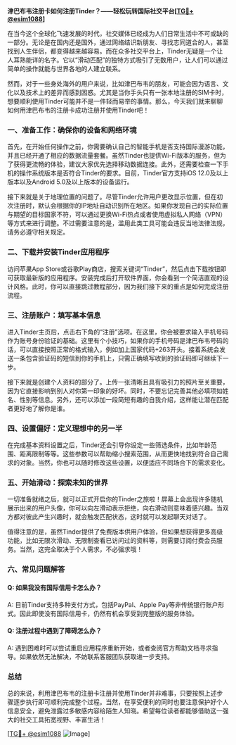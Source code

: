 **津巴布韦注册卡如何注册Tinder？——轻松玩转国际社交平台[[TG💪+ @esim1088](https://t.me/s/esim1088)]**

在当今这个全球化飞速发展的时代，社交媒体已经成为人们日常生活中不可或缺的一部分。无论是在国内还是国外，通过网络结识新朋友、寻找志同道合的人，甚至找到人生伴侣，都变得越来越容易。而在众多社交平台上，Tinder无疑是一个让人耳熟能详的名字。它以“滑动匹配”的独特方式吸引了无数用户，让人们可以通过简单的操作就能与世界各地的人建立联系。

然而，对于一些身处海外的用户来说，比如津巴布韦的朋友，可能会因为语言、文化以及技术上的差异而感到困惑。尤其是当你手头只有一张本地注册的SIM卡时，想要顺利使用Tinder可能并不是一件轻而易举的事情。那么，今天我们就来聊聊如何用津巴布韦的注册卡成功注册并使用Tinder吧！

### 一、准备工作：确保你的设备和网络环境

首先，在开始任何操作之前，你需要确认自己的智能手机是否支持国际漫游功能，并且已经开通了相应的数据流量套餐。虽然Tinder也提供Wi-Fi版本的服务，但为了获得更流畅的体验，建议大家优先选择移动数据连接。此外，还需要检查一下手机的操作系统版本是否符合Tinder的要求。目前，Tinder官方支持iOS 12.0及以上版本以及Android 5.0及以上版本的设备运行。

接下来就是关于地理位置的问题了。尽管Tinder允许用户更改显示位置，但在初次注册时，默认会根据你的IP地址自动识别所在地区。如果你发现自己的实际位置与期望的目标国家不符，可以通过更换Wi-Fi热点或者使用虚拟私人网络（VPN）等方式来进行调整。不过需要注意的是，滥用此类工具可能会违反当地法律法规，请务必遵守相关规定。

### 二、下载并安装Tinder应用程序

访问苹果App Store或谷歌Play商店，搜索关键词“Tinder”，然后点击下载按钮即可获取最新版的应用程序。安装完成后打开软件界面，你会看到一个简洁直观的设计风格。此时，你可以直接跳过教程部分，因为我们接下来的重点是如何完成注册流程。

### 三、注册账户：填写基本信息

进入Tinder主页后，点击右下角的“注册”选项。在这里，你会被要求输入手机号码作为账号身份验证的基础。这里有个小技巧，如果你的手机号码是津巴布韦号码的话，可以直接按照正常的格式输入，例如加上国家代码+263开头。接着系统会发送一条包含验证码的短信到你的手机上，只需正确填写收到的验证码即可继续下一步。

接下来就是创建个人资料的部分了。上传一张清晰且具有吸引力的照片至关重要，因为它直接影响到别人对你第一印象的好坏。同时，不要忘记完善其他必填项如姓名、性别等信息。另外，还可以添加一段简短有趣的自我介绍，这样能让潜在匹配者更好地了解你是谁。

### 四、设置偏好：定义理想中的另一半

在完成基本资料设置之后，Tinder还会引导你设定一些筛选条件，比如年龄范围、距离限制等等。这些参数可以帮助缩小搜索范围，从而更快地找到符合自己需求的对象。当然，你也可以随时修改这些设置，以便适应不同场合下的需求变化。

### 五、开始滑动：探索未知的世界

一切准备就绪之后，就可以正式开启你的Tinder之旅啦！屏幕上会出现许多随机展示出来的用户头像，你可以向左滑动表示拒绝，向右滑动则意味着感兴趣。当双方都对彼此产生兴趣时，就会触发匹配状态，这时就可以发起聊天对话了。

值得注意的是，虽然Tinder提供了免费版本供用户体验，但如果想获得更多高级功能，比如无限次滑动、无限制查看已访问过的资料等，则需要订阅付费会员服务。当然，这完全取决于个人需求，不必强求哦！

### 六、常见问题解答

#### Q: 如果我没有国际信用卡怎么办？
A: 目前Tinder支持多种支付方式，包括PayPal、Apple Pay等非传统银行账户形式。因此即使没有国际信用卡，仍然有机会享受到完整版的服务体验。

#### Q: 注册过程中遇到了障碍怎么办？
A: 遇到困难时可以尝试重启应用程序重新开始，或者查阅官方帮助文档寻求指导。如果依然无法解决，不妨联系客服团队获取进一步支持。

### 总结

总的来说，利用津巴布韦的注册卡注册并使用Tinder并非难事，只要按照上述步骤逐步执行即可顺利完成整个过程。当然，在享受便利的同时也要注意保护好个人信息安全，避免泄露过多敏感内容给陌生人知晓。希望每位读者都能够借助这一强大的社交工具拓宽视野、丰富生活！

[[TG💪+ @esim1088](https://t.me/s/esim1088) ![Image](https://i.postimg.cc/4NQfJmqS/Snipaste-2025-05-13-00-14-12.png)]